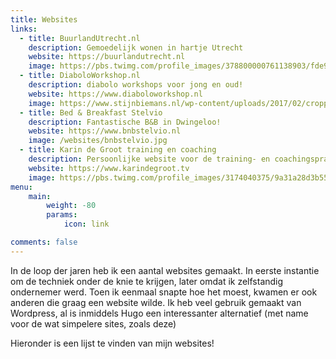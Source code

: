 ```yaml
---
title: Websites
links:
  - title: BuurlandUtrecht.nl
    description: Gemoedelijk wonen in hartje Utrecht
    website: https://buurlandutrecht.nl
    image: https://pbs.twimg.com/profile_images/378800000761138903/fde92c2551ebb764ce0b841f1943b9cc_400x400.jpeg
  - title: DiaboloWorkshop.nl
    description: diabolo workshops voor jong en oud!
    website: https://www.diaboloworkshop.nl
    image: https://www.stijnbiemans.nl/wp-content/uploads/2017/02/cropped-favicon.png
  - title: Bed & Breakfast Stelvio
    description: Fantastische B&B in Dwingeloo!
    website: https://www.bnbstelvio.nl
    image: /websites/bnbstelvio.jpg
  - title: Karin de Groot training en coaching
    description: Persoonlijke website voor de training- en coachingspraktijk van Karin de Groot
    website: https://www.karindegroot.tv
    image: https://pbs.twimg.com/profile_images/3174040375/9a31a28d3b5581e3addedbeabebaf7b6_400x400.jpeg
menu:
    main: 
        weight: -80
        params:
            icon: link

comments: false
---
```

In de loop der jaren heb ik een aantal websites gemaakt. In eerste instantie om de techniek onder de knie te krijgen, later omdat ik zelfstandig ondernemer werd. Toen ik eenmaal snapte hoe het moest, kwamen er ook anderen die graag een website wilde. Ik heb veel gebruik gemaakt van Wordpress, al is inmiddels Hugo een interessanter alternatief (met name voor de wat simpelere sites, zoals deze)

Hieronder is een lijst te vinden van mijn websites!